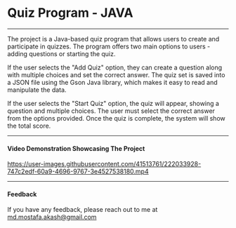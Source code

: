 # Quiz Program - JAVA

---
The project is a Java-based quiz program that allows users to create and participate in quizzes. The program offers two main options to users - adding questions or starting the quiz.

If the user selects the "Add Quiz" option, they can create a question along with multiple choices and set the correct answer. The quiz set is saved into a JSON file using the Gson Java library, which makes it easy to read and manipulate the data.

If the user selects the "Start Quiz" option, the quiz will appear, showing a question and multiple choices. The user must select the correct answer from the options provided. Once the quiz is complete, the system will show the total score.


---

#### Video Demonstration Showcasing The Project


https://user-images.githubusercontent.com/41513761/222033928-747c2edf-60a9-4696-9767-3e4527538180.mp4




---

#### Feedback
If you have any feedback, please reach out to me at md.mostafa.akash@gmail.com
